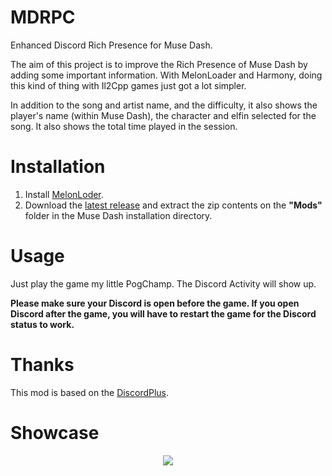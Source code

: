 # MDRPC
Enhanced Discord Rich Presence for Muse Dash.

The aim of this project is to improve the Rich Presence of Muse Dash by adding some important information. With MelonLoader and Harmony, doing this kind of thing with Il2Cpp games just got a lot simpler.

In addition to the song and artist name, and the difficulty, it also shows the player's name (within Muse Dash), the character and elfin selected for the song. It also shows the total time played in the session.

# Installation
1. Install [MelonLoder](https://github.com/LavaGang/MelonLoader).
2. Download the [latest release](https://github.com/Braasileiro/MDRPC/releases/latest) and extract the zip contents on the **"Mods"** folder in the Muse Dash installation directory.

# Usage
Just play the game my little PogChamp. The Discord Activity will show up.

**Please make sure your Discord is open before the game. If you open Discord after the game, you will have to restart the game for the Discord status to work.**

# Thanks
This mod is based on the [DiscordPlus](https://github.com/mo10/DiscordPlus).

# Showcase
<p align="center">
  <img src="./Assets/preview.png">
</p>
